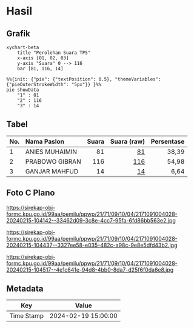 # Hasil

## Grafik

```mermaid
xychart-beta
    title "Perolehan Suara TPS"
    x-axis [01, 02, 03]
    y-axis "Suara" 0 --> 116
    bar [81, 116, 14]
```

```mermaid
%%{init: {"pie": {"textPosition": 0.5}, "themeVariables": {"pieOuterStrokeWidth": "5px"}} }%%
pie showData
    "1" : 81
    "2" : 116
    "3" : 14
```

## Tabel

| No. | Nama Paslon    | Suara | Suara (raw) | Persentase |
|:--- |:-------------- | -----:| -----------:| ----------:|
| 1   | ANIES MUHAIMIN | 81    | [81][p-1]   | 38,39      |
| 2   | PRABOWO GIBRAN | 116   | [116][p-2]  | 54,98      |
| 3   | GANJAR MAHFUD  | 14    | [14][p-3]   | 6,64       |


[p-1]: https://github.com/gigit-pemilu/pemilu-2024-21-kepulauan-riau/blob/main/pilpres/hitung-suara/sub/21-kepulauan-riau/sub/71-kota-batam/sub/09-bengkong/sub/1004-tanjung-buntung/sub/028-tps/sub/paslon-1.txt
[p-2]: https://github.com/gigit-pemilu/pemilu-2024-21-kepulauan-riau/blob/main/pilpres/hitung-suara/sub/21-kepulauan-riau/sub/71-kota-batam/sub/09-bengkong/sub/1004-tanjung-buntung/sub/028-tps/sub/paslon-2.txt
[p-3]: https://github.com/gigit-pemilu/pemilu-2024-21-kepulauan-riau/blob/main/pilpres/hitung-suara/sub/21-kepulauan-riau/sub/71-kota-batam/sub/09-bengkong/sub/1004-tanjung-buntung/sub/028-tps/sub/paslon-3.txt

## Foto C Plano

https://sirekap-obj-formc.kpu.go.id/99aa/pemilu/ppwp/21/71/09/10/04/2171091004028-20240215-104142--33462d09-3c8e-4cc7-95fa-6fd86bb563e2.jpg

https://sirekap-obj-formc.kpu.go.id/99aa/pemilu/ppwp/21/71/09/10/04/2171091004028-20240215-104437--3327ee58-e035-482c-a98c-9e8e5dfd43b2.jpg

https://sirekap-obj-formc.kpu.go.id/99aa/pemilu/ppwp/21/71/09/10/04/2171091004028-20240215-104517--4e1c641e-94d8-4bb0-8da7-d25f6f0da6e8.jpg


## Metadata

| Key        | Value               |
| ---------- | ------------------- |
| Time Stamp | 2024-02-19 15:00:00 |



